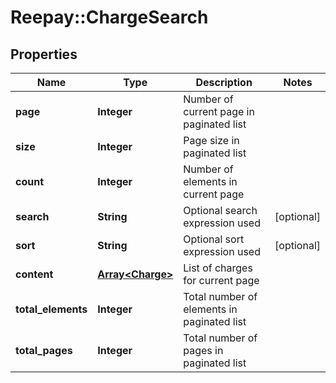 # Reepay::ChargeSearch

## Properties
Name | Type | Description | Notes
------------ | ------------- | ------------- | -------------
**page** | **Integer** | Number of current page in paginated list | 
**size** | **Integer** | Page size in paginated list | 
**count** | **Integer** | Number of elements in current page | 
**search** | **String** | Optional search expression used | [optional] 
**sort** | **String** | Optional sort expression used | [optional] 
**content** | [**Array&lt;Charge&gt;**](Charge.md) | List of charges for current page | 
**total_elements** | **Integer** | Total number of elements in paginated list | 
**total_pages** | **Integer** | Total number of pages in paginated list | 



